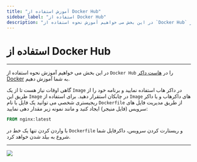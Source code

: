 ```yaml
---
title: "آموزش استفاده از Docker Hub"
sidebar_label: "استفاده از Docker Hub"
description: "در این بخش می خواهیم آموزش نحوه استفاده از `Docker Hub` را در هاست داکر Docker به شما آموزش دهیم."
---
```


# استفاده از Docker Hub
---

در این بخش می خواهیم آموزش نحوه استفاده از `Docker Hub` را در [هاست داکر Docker](https://chabokan.net/cloud-hosting/docker/) به شما آموزش دهیم.

گاهی اوقات نیاز هست تا از یک `Image` در داکر هاب استفاده نمایید و برنامه خود را از طریق این `Image` در چابکان استقرار دهید. برای استفاده از `Image` های داکرهاب و یا داکر ریجیستری شخصی می توانید یک فایل با نام `Dockerfile` از طریق مدیریت فایل های سرویس (فایل منیجر) ایجاد کنید و مانند نمونه زیر مقدار دهی نمایید:

```dockerfile
FROM nginx:latest
```

با واردن کردن تنها یک خط در `Dockerfile` و ریستارت کردن سرویس، داکرفایل شما شروع به بیلد شدن خواهد کرد.

---
<a href="https://hub.chabokan.net/fa/services/create/docker" ><img src="https://s1.chabokan.net/docs/images/docker-banner.png" /></a>